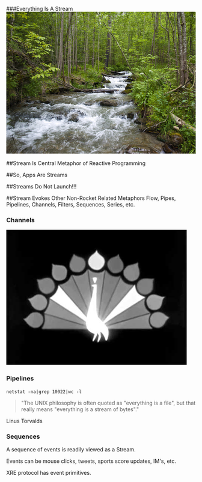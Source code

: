 ###Everything Is A Stream
![Image of a stream](images/stream.jpg)


##Stream Is Central Metaphor of Reactive Programming


##So, Apps Are Streams


##Streams Do Not Launch!!!


##Stream Evokes Other Non-Rocket Related Metaphors
Flow, Pipes, Pipelines, Channels, Filters, Sequences, Series, etc.


### Channels
![Image of NBC Peacock](images/nbcpeacock.jpg)


### Pipelines
    netstat -na|grep 10022|wc -l
>"The UNIX philosophy is often quoted as "everything is a file", but that
really means "everything is a stream of bytes"." 

Linus Torvalds


### Sequences

A sequence of events is readily viewed as a Stream.

Events can be mouse clicks, tweets, sports score updates, IM's, etc.

XRE protocol has event primitives.
